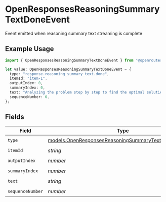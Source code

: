 # OpenResponsesReasoningSummaryTextDoneEvent

Event emitted when reasoning summary text streaming is complete

## Example Usage

```typescript
import { OpenResponsesReasoningSummaryTextDoneEvent } from "@openrouter/sdk/models";

let value: OpenResponsesReasoningSummaryTextDoneEvent = {
  type: "response.reasoning_summary_text.done",
  itemId: "item-1",
  outputIndex: 0,
  summaryIndex: 0,
  text: "Analyzing the problem step by step to find the optimal solution.",
  sequenceNumber: 6,
};
```

## Fields

| Field                                                                                                                | Type                                                                                                                 | Required                                                                                                             | Description                                                                                                          |
| -------------------------------------------------------------------------------------------------------------------- | -------------------------------------------------------------------------------------------------------------------- | -------------------------------------------------------------------------------------------------------------------- | -------------------------------------------------------------------------------------------------------------------- |
| `type`                                                                                                               | [models.OpenResponsesReasoningSummaryTextDoneEventType](../models/openresponsesreasoningsummarytextdoneeventtype.md) | :heavy_check_mark:                                                                                                   | N/A                                                                                                                  |
| `itemId`                                                                                                             | *string*                                                                                                             | :heavy_check_mark:                                                                                                   | N/A                                                                                                                  |
| `outputIndex`                                                                                                        | *number*                                                                                                             | :heavy_check_mark:                                                                                                   | N/A                                                                                                                  |
| `summaryIndex`                                                                                                       | *number*                                                                                                             | :heavy_check_mark:                                                                                                   | N/A                                                                                                                  |
| `text`                                                                                                               | *string*                                                                                                             | :heavy_check_mark:                                                                                                   | N/A                                                                                                                  |
| `sequenceNumber`                                                                                                     | *number*                                                                                                             | :heavy_check_mark:                                                                                                   | N/A                                                                                                                  |